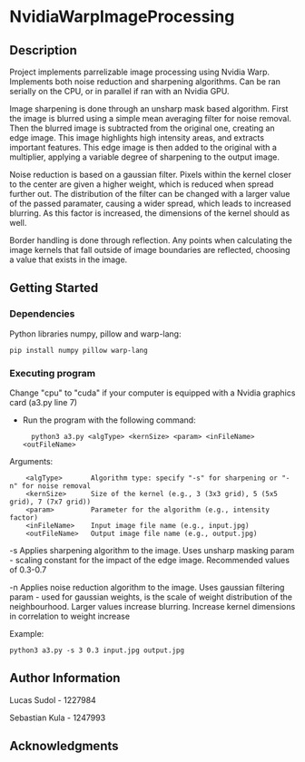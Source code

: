# NvidiaWarpImageProcessing

## Description
Project implements parrelizable image processing using Nvidia Warp. Implements both noise reduction and sharpening algorithms. 
Can be ran serially on the CPU, or in parallel if ran with an Nvidia GPU. 

Image sharpening is done through an unsharp mask based algorithm. First the image is blurred using a simple mean averaging filter for noise removal. 
Then the blurred image is subtracted from the original one, creating an edge image. This image highlights high intensity areas, and extracts important features. 
This edge image is then added to the original with a multiplier, applying a variable degree of sharpening to the output image.

Noise reduction is based on a gaussian filter. Pixels within the kernel closer to the center are given a higher weight, which is reduced
when spread further out. The distribution of the filter can be changed with a larger value of the passed paramater, causing a wider spread, which 
leads to increased blurring. As this factor is increased, the dimensions of the kernel should as well.

Border handling is done through reflection. Any points when calculating the image kernels that fall outside of image boundaries are
reflected, choosing a value that exists in the image.


## Getting Started

### Dependencies
Python libraries numpy, pillow and warp-lang:
        
    pip install numpy pillow warp-lang

### Executing program
Change "cpu" to "cuda" if your computer is equipped with a Nvidia graphics card (a3.py line 7)

* Run the program with the following command: 
        
        python3 a3.py <algType> <kernSize> <param> <inFileName> <outFileName>

Arguments:
```
    <algType>       Algorithm type: specify "-s" for sharpening or "-n" for noise removal
    <kernSize>      Size of the kernel (e.g., 3 (3x3 grid), 5 (5x5 grid), 7 (7x7 grid))
    <param>         Parameter for the algorithm (e.g., intensity factor)
    <inFileName>    Input image file name (e.g., input.jpg)
    <outFileName>   Output image file name (e.g., output.jpg)
```

-s Applies sharpening algorithm to the image. Uses unsharp masking
    param - scaling constant for the impact of the edge image. Recommended values of 0.3-0.7 

-n Applies noise reduction algorithm to the image. Uses gaussian filtering
    param - used for gaussian weights, is the scale of weight distribution of the neighbourhood. Larger values increase blurring. Increase kernel dimensions in correlation to weight increase

Example:
```
python3 a3.py -s 3 0.3 input.jpg output.jpg
```

## Author Information
Lucas Sudol - 1227984

Sebastian Kula - 1247993


## Acknowledgments
